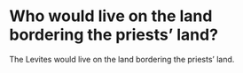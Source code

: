 # Who would live on the land bordering the priests’ land?

The Levites would live on the land bordering the priests’ land.
